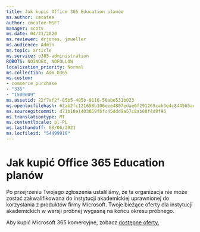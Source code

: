 ```yaml
---
title: Jak kupić Office 365 Education planów
ms.author: cmcatee
author: cmcatee-MSFT
manager: scotv
ms.date: 04/21/2020
ms.reviewer: drjones, jmueller
ms.audience: Admin
ms.topic: article
ms.service: o365-administration
ROBOTS: NOINDEX, NOFOLLOW
localization_priority: Normal
ms.collection: Adm_O365
ms.custom:
- commerce_purchase
- "335"
- "1500009"
ms.assetid: 22f7af2f-85b5-405b-9116-50abe531b023
ms.openlocfilehash: 62ab2fc121658b106eee4807edae6f291269cab3e4c844565acc3dbce949b3c0
ms.sourcegitcommit: d71b18e1403859fbfc45ddd9a57c8ab68f4d9f96
ms.translationtype: MT
ms.contentlocale: pl-PL
ms.lasthandoff: 08/06/2021
ms.locfileid: "54499918"
---
```

# <a name="how-to-purchase-office-365-education-plans"></a>Jak kupić Office 365 Education planów

Po przejrzeniu Twojego zgłoszenia ustaliliśmy, że ta organizacja nie może zostać zakwalifikowana do instytucji akademickiej uprawnionej do korzystania z produktów firmy Microsoft. Twoje bieżące oferty dla instytucji akademickich w wersji próbnej wygasną na końcu okresu próbnego.
  
Aby kupić Microsoft 365 komercyjne, zobacz [dostępne oferty.](https://go.microsoft.com/fwlink/p/?linkid=868433)  